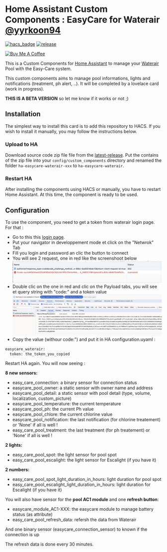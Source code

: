 # Home Assistant Custom Components : EasyCare for Waterair [@yyrkoon94](https://www.github.com/yyrkoon94)

[![hacs_badge](https://img.shields.io/badge/HACS-Custom-41BDF5.svg)](https://github.com/hacs/integration)
[![release][release-badge]][release-url]

<a href="https://www.buymeacoffee.com/yyrkoon94" target="_blank"><img src="https://www.buymeacoffee.com/assets/img/custom_images/white_img.png" alt="Buy Me A Coffee" style="height: auto !important;width: auto !important;" ></a>

This is a Custom Components for [Home Assistant][home-assistant] to manage your [Waterair][waterair] Pool with the Easy-Care system.

This custom components aims to manage pool informations, lights and notifications (treatment, ph alert, ..). It will be completed by a lovelace card (work in progress).

**THIS IS A BETA VERSION** so let me know if it works or not ;)

## Installation

The simplest way to install this card is to add this repository to HACS. If you wish to install it manually, you may follow the instructions below.

### Upload to HA

Download source code zip file file from the [latest-release][release-url].
Put the contains of the zip file into your `config/custom_components` directory and renamed the folder `ha-easycare-waterair-xxx` to `ha-easycare-waterair`.

### Restart HA
After installing the components using HACS or manually, you have to restart Home Assistant.
At this time, the component is ready to be used.

## Configuration
To use the component, you need to get a token from waterair login page. 
For that :
- Go to this this [login page][login-waterair].
- Put your navigator in developpement mode et click on the "Netwrok" Tab
- Fill you login and password an clic the button to connect
- You will see 2 request, one in red like the screenshoot below
![Screenshot](https://raw.githubusercontent.com/yyrkoon94/ha-easycare-waterair/master/login1.png)
- Double clic on the one in red and clic on the Payload tabs, you will see et query string with "code:" and a token value
![Screenshot](https://raw.githubusercontent.com/yyrkoon94/ha-easycare-waterair/master/login2.png)
- Copy the value (withour code:") and put it in HA configuration.uyaml :

```
easycare_waterair:
  token: the_token_you_copied
```
Restart HA again. You will now seeing :

**8 new sensors:**
- easy_care_connection: a binary sensor for connection status
- easycare_pool_owner: a static sensor with owner name and address
- easycare_pool_detail: a static sensor with pool detail (type, volume, localization, custom_picture)
- easycare_pool_temperature: the current temperature
- easycare_pool_ph: the current Ph value
- easycare_pool_chlore: the current chlorine value
- easycare_pool_notification: the last notification (for chlorine treatement) or 'None' if all is well !
- easy_care_pool_treatment:  the last treatment (for ph treatement) or 'None' if all is well !

**2 lights:**
- easy_care_pool_spot: the light sensor for pool spot
- easy_care_pool_escalight: the light sensor for Escalight (if you have it)

**2 numbers:**
- easy_care_pool_spot_light_duration_in_hours: light duration for pool spot
- easy_care_pool_escalight_light_duration_in_hours: light duration for Escalight (if you have it)

You will also have sensor for the **pool AC1 module** and one **refresh button**:
- easycare_module_AC1-XXX: the easycare module to manage battery status (as attribute)
- easy_care_pool_refresh_data: refersh the data from Waterair

And one binary sensor (easycare_connection_sensor) to known if the connection is up

The refresh data is done every 30 minutes.

<!-- Badges -->
[release-badge]: https://img.shields.io/github/v/release/yyrkoon94/ha-easycare-waterair?style=flat-square
[downloads-badge]: https://img.shields.io/github/downloads/yyrkoon94/ha-easycare-waterair/total?style=flat-square

<!-- References -->
[home-assistant]: https://www.home-assistant.io/
[waterair]: https://www.waterair.com/
[hacs]: https://hacs.xyz
[release-url]: https://github.com/yyrkoon94/ha-easycare-waterair/releases
[login-waterair]: https://sso.waterair.com/waterairexternb2c.onmicrosoft.com/b2c_1a_signup_signin_inter/oauth2/v2.0/authorize?response_type=code&code_challenge_method=S256&scope=https%3A%2F%2Fsso.waterair.com%2Fapi%2Fopenid%20https%3A%2F%2Fsso.waterair.com%2Fapi%2Foffline_access%20openid%20profile%20offline_access&code_challenge=nKnk64mx1G_lEG5cshhNggBm-PAf9UZnZayLNtux2Bc&redirect_uri=msauth.com.waterair.easycare%3A%2F%2Fauth&client-request-id=BDE2D6D1-8BE6-4D05-9E9B-AEADC1280CD7&client_id=6c015150-c33f-463e-89bc-6ad5614bdc15&return-client-request-id=true
